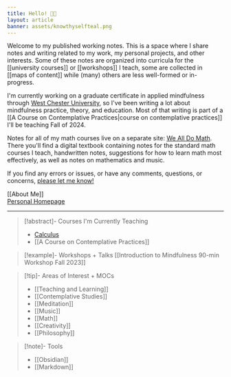 ```yaml
---
title: Hello! 👋🏼
layout: article
banner: assets/knowthyselfteal.png
---
```

Welcome to my published working notes. This is a space where I share notes and writing related to my work, my personal projects, and other interests. Some of these notes are organized into curricula for the [[university courses]] or [[workshops]] I teach, some are collected in [[maps of content]] while (many) others are less well-formed or in-progress. 

I'm currently working on a graduate certificate in applied mindfulness through [West Chester University](https://www.wcupa.edu/healthSciences/contemplativeStudies/), so I've been writing a lot about mindfulness practice, theory, and education. Most of that writing is part of a [[A Course on Contemplative Practices|course on contemplative practices]] I'll be teaching Fall of 2024. 

Notes for all of my math courses live on a separate site: [We All Do Math](https://wealldomath.com). There you'll find a digital textbook containing notes for the standard math courses I teach, handwritten notes, suggestions for how to learn math most effectively, as well as notes on mathematics and music.  

If you find any errors or issues, or have any comments, questions, or concerns, [please let me know!](mailto:papadopoulos.dimitri@gmail.com) 

[[About Me]]   
[Personal Homepage](https://dimitripapadopoulos.com)

---

> [!abstract]- Courses I'm Currently Teaching
> - [Calculus](https://wealldomath.com)
> - [[A Course on Contemplative Practices]] 

> [!example]- Workshops + Talks
> [[Introduction to Mindfulness 90-min Workshop Fall 2023]]

> [!tip]- Areas of Interest + MOCs
> - [[Teaching and Learning]]
> - [[Contemplative Studies]]
> - [[Meditation]]
> - [[Music]]
> - [[Math]]
> - [[Creativity]]
> - [[Philosophy]]

> [!note]- Tools
> - [[Obsidian]]
> - [[Markdown]]

